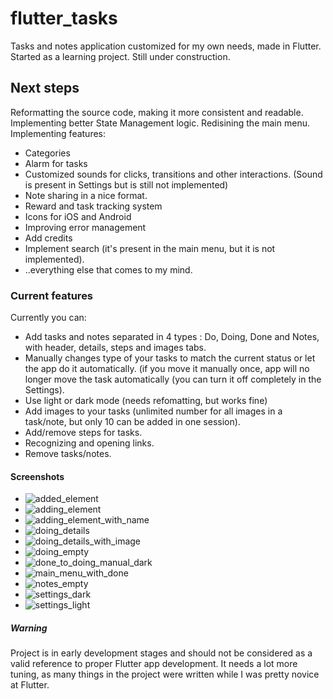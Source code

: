 # flutter_tasks

Tasks and notes application customized for my own needs, made in Flutter. Started as a learning project. Still under construction.

## Next steps

Reformatting the source code, making it more consistent and readable. 
Implementing better State Management logic. 
Redisining the main menu.
Implementing features: 
  - Categories 
  - Alarm for tasks
  - Customized sounds for clicks, transitions and other interactions. (Sound is present in Settings but is still not implemented)
  - Note sharing in a nice format.
  - Reward and task tracking system
  - Icons for iOS and Android
  - Improving error management
  - Add credits
  - Implement search (it's present in the main menu, but it is not implemented).
  - ..everything else that comes to my mind.
  
### Current features

Currently you can:
  - Add tasks and notes separated in 4 types : Do, Doing, Done and Notes, with header, details, steps and images tabs.
  - Manually changes type of your tasks to match the current status or let the app do it automatically. (if you move it manually once, app will no longer move the task automatically (you can turn it off completely in the Settings).
  - Use light or dark mode (needs refomatting, but works fine)
  - Add images to your tasks (unlimited number for all images in a task/note, but only 10 can be added in one session).
  - Add/remove steps for tasks.
  - Recognizing and opening links.
  - Remove tasks/notes.

#### Screenshots
   - ![added_element](https://user-images.githubusercontent.com/34490121/76161278-309bd700-6132-11ea-8fee-0ccaaa3d8fdf.png)
   - ![adding_element](https://user-images.githubusercontent.com/34490121/76161280-31cd0400-6132-11ea-8da3-a43abcf45d81.png)
   - ![adding_element_with_name](https://user-images.githubusercontent.com/34490121/76161281-32659a80-6132-11ea-9525-67b6a251a332.png)
   - ![doing_details](https://user-images.githubusercontent.com/34490121/76161282-3396c780-6132-11ea-8c93-acf18c45ea76.png)
   - ![doing_details_with_image](https://user-images.githubusercontent.com/34490121/76161283-342f5e00-6132-11ea-99b5-d5fa58853d84.png)
   - ![doing_empty](https://user-images.githubusercontent.com/34490121/76161284-34c7f480-6132-11ea-80e7-cc9e6c5bfb23.png)
   - ![done_to_doing_manual_dark](https://user-images.githubusercontent.com/34490121/76161285-34c7f480-6132-11ea-916f-f92ed722802a.png)
   - ![main_menu_with_done](https://user-images.githubusercontent.com/34490121/76161287-35608b00-6132-11ea-8bff-ccdb27025342.png)
   - ![notes_empty](https://user-images.githubusercontent.com/34490121/76161289-3691b800-6132-11ea-8bbf-1273259bd0ac.png)
   - ![settings_dark](https://user-images.githubusercontent.com/34490121/76161290-372a4e80-6132-11ea-9145-8cc8a91472cb.png)
   - ![settings_light](https://user-images.githubusercontent.com/34490121/76161291-37c2e500-6132-11ea-93e8-6b4a02b366c0.png)

  
##### Warning
  
  Project is in early development stages and should not be considered as a valid reference to proper Flutter app development. It needs a lot more tuning, as many things in the project were written while I was pretty novice at Flutter.
  
